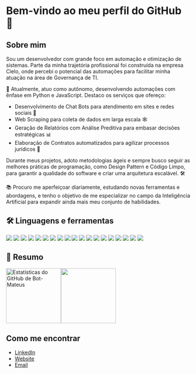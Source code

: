 # Bem-vindo ao meu perfil do GitHub 👋

## Sobre mim
Sou um desenvolvedor com grande foco em automação e otimização de sistemas. Parte da minha trajetória profissional foi construída na empresa Cielo, onde percebi o potencial das automações para facilitar minha atuação na área de Governança de TI.

💼 Atualmente, atuo como autônomo, desenvolvendo automações com ênfase em Python e JavaScript. Destaco os serviços que ofereço:
- Desenvolvimento de Chat Bots para atendimento em sites e redes sociais 🤖
- Web Scraping para coleta de dados em larga escala 🕸️
- Geração de Relatórios com Análise Preditiva para embasar decisões estratégicas 📊
- Elaboração de Contratos automatizados para agilizar processos jurídicos 📝

Durante meus projetos, adoto metodologias ágeis e sempre busco seguir as melhores práticas de programação, como Design Pattern e Código Limpo, para garantir a qualidade do software e criar uma arquitetura escalável. 🛠️

📚 Procuro me aperfeiçoar diariamente, estudando novas ferramentas e abordagens, e tenho o objetivo de me especializar no campo da Inteligência Artificial para expandir ainda mais meu conjunto de habilidades.

## 🛠 Linguagens e ferramentas
<p>
  <img src="https://img.shields.io/badge/python-3670A0?style=for-the-badge&logo=python&logoColor=ffdd54"/> 
  <img src="https://img.shields.io/badge/java-%23ED8B00.svg?style=for-the-badge&logo=openjdk&logoColor=white"/> 
  <img src="https://img.shields.io/badge/-AWS-232F3E?logo=Amazon%20AWS&style=for-the-badge"/> 
  <img src="https://img.shields.io/badge/-Glitch-2800FF?logo=Glitch&style=for-the-badge"/> 
  <img src="https://img.shields.io/badge/javascript-%23323330.svg?style=for-the-badge&logo=javascript&logoColor=%23F7DF1E"/> 
  <img src="https://img.shields.io/badge/c-%2300599C.svg?style=for-the-badge&logo=c&logoColor=white"/> 
  <img src="https://img.shields.io/badge/-selenium-%43B02A?style=for-the-badge&logo=selenium&logoColor=white"/> 
  <img src="https://img.shields.io/badge/-Django-092E20?logo=Django&style=for-the-badge"/> 
  <img src="https://img.shields.io/badge/-Flask-000000?logo=Flask&style=for-the-badge"/> 
  <img src="https://img.shields.io/badge/node.js-6DA55F?style=for-the-badge&logo=node.js&logoColor=white"/> 
  <img src="https://img.shields.io/badge/git-%23F05033.svg?style=for-the-badge&logo=git&logoColor=white"/> 
  <img src="https://img.shields.io/badge/-GitHub-181717?logo=GitHub&style=for-the-badge"/> 
  <img src="https://img.shields.io/badge/docker-%230db7ed.svg?style=for-the-badge&logo=docker&logoColor=white"/> 
  <img src="https://img.shields.io/badge/postgres-%23316192.svg?style=for-the-badge&logo=postgresql&logoColor=white"/> 
  <img src="https://img.shields.io/badge/mysql-4479A1.svg?style=for-the-badge&logo=mysql&logoColor=white"/> 
  <img src="https://img.shields.io/badge/-VSCode-007ACC?logo=Visual%20Studio%20Code&style=for-the-badge"/> 
  <img src="https://img.shields.io/badge/-PyCharm-000000?logo=PyCharm&style=for-the-badge"/> 
  <img src="https://img.shields.io/badge/-IntelliJ-000000?logo=IntelliJ%20IDEA&style=for-the-badge"/> 
  <img src="https://img.shields.io/badge/Linux-FCC624?style=for-the-badge&logo=linux&logoColor=black"/> 
</p>


## 🤔 Resumo

<p style="display: flex;align-items: center;">
  <img height="150" src="https://github-readme-stats.vercel.app/api?username=Bot-Mateus&include_all_commits=false&count_private=true&show_icons=true&line_height=20&title_color=7A7ADB&icon_color=2234AE&text_color=D3D3D3&bg_color=0,000000,130F40" alt="Estatísticas do GitHub de Bot-Mateus">

<img height="150" src="https://github-readme-stats.vercel.app/api/top-langs/?username=Bot-Mateus&layout=compact&text_color=daf7dc&bg_color=151515&exclude_repo=Bot-Mateus.github.io" >
</p>

## Como me encontrar
- [LinkedIn](https://www.linkedin.com/in/mateus-carvalho-da-silva/)
- [Website](https://elbrusagency.com/)
- [Email](mailto:carvalho.silva2001@gmail.com)
